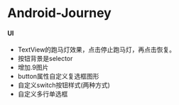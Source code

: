 # Android-Journey
#### UI

* TextView的跑马灯效果，点击停止跑马灯，再点击恢复。
* 按钮背景是selector
* 增加.9图片
* button属性自定义复选框图形
* 自定义switch按钮样式(两种方式)
* 自定义多行单选框

